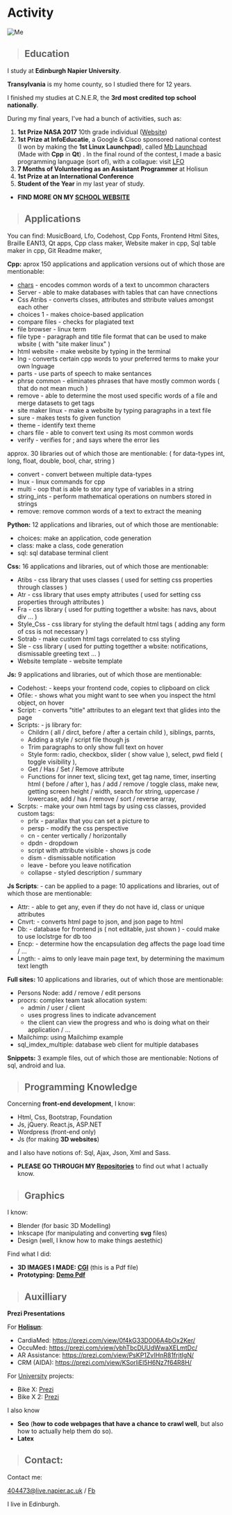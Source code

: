 # Activity

[comment]: # (What I do, what I've done in the past & my education)

![Me](Picture_of_me.jpg)

> ## Education

I study at __Edinburgh Napier University__.

__Transylvania__ is my home county, so I studied there for 12 years.

I finished my studies at C.N.E.R, the __3rd most credited top school nationally__.

During my final years, I've had a bunch of activities, such as:

1. __1st Prize NASA 2017__ 10th grade individual ([Website](https://www.wp-space-settlement.weebly.com))
2. __1st Prize at InfoEducatie__, a Google & Cisco sponsored national contest (I won by making the __1st Linux Launchpad__), called [Mb Launchpad](https://github.com/MusicBoard-Linux-Launchpad) (Made with __Cpp__ in __Qt__) . In the final round of the contest, I made a basic programming language (sort of), with a collague: visit [LFO](https://github.com/LfoProgramming)
2. __7 Months of Volunteering as an Assistant Programmer__ at Holisun
3. __1st Prize at an International Conference__
4. __Student of the Year__ in my last year of study.

- __FIND MORE ON MY [SCHOOL WEBSITE](http://alexpintea.weebly.com/)__


> ## Applications

You can find: MusicBoard, Lfo, Codehost, Cpp Fonts, Frontend Html Sites, Braille EAN13, Qt apps, Cpp class maker, Website maker in cpp, Sql table maker in cpp, Git Readme maker, 

__Cpp:__
aprox 150 applications and application versions out of which those are mentionable:
- [chars](https://github.com/AlexandruPintea2000/Cpp-libraries-applications/tree/master/Applications/chars) - encodes common words of a text to uncommon characters
- Server - able to make databases with tables that can have cnnections
- Css Atribs - converts clsses, attributes and sttribute values amongst each other
- choices 1 - makes choice-based application
- compare files - checks for plagiated text
- file browser - linux term
- file type - paragraph and title file format that can be used to make wbsite ( with "site maker linux" )
- html website - make website by typing in the terminal
- lng - converts certain cpp words to your preferred terms to make your own lnguage
- parts - use parts of speech to make sentances
- phrse common - eliminates phrases that have mostly common words ( that do not mean much )
- remove - able to determine the most used specific words of a file and merge datasets to get tags
- site maker linux - make a website by typing paragraphs in a text file
- sure - makes tests fo given function
- theme - identify text theme
- chars file - able to convert text using its most common words
- verify - verifies for ; and says where the error lies

approx. 30 libraries out of which those are mentionable: ( for data-types int, long, float, double, bool, char, string )
- convert - convert between multiple data-types
- lnux - linux commands for cpp
- multi - oop that is able to stor any type of variables in a string
- string_ints - perform mathematical operations on numbers stored in strings
- remove: remove common words of a text to extract the meaning


__Python:__
12 applications and libraries, out of which those are mentionable:
- choices: make an application, code generation
- class: make a class, code generation
- sql: sql database terminal client

__Css:__
16 applications and libraries, out of which those are mentionable:
- Atibs - css library that uses classes ( used for setting css properties through classes )
- Atr - css library that uses empty attributes ( used for setting css properties through attributes )
- Fra - css library ( used for putting togetther a wbsite: has navs, about div ... )
- Style_Css - css library for styling the default html tags ( adding any form of css is not necessary )
- Sotrab - make custom html tags correlated to css styling
- Sle - css library ( used for putting togetther a wbsite: notifications, dismissable greeting text ... )
- Website template - website template

__Js:__
9 applications and libraries, out of which those are mentionable:
- Codehost: - keeps your frontend code, copies to clipboard on click
- Ofile: - shows what you might want to see when you inspect the html object, on hover
- Script: - converts "title" attributes to an elegant text that glides into the page
- Scripts: - js library for:
	- Childrn ( all / dirct, before / after a certain child ), siblings, parnts, 
	- Adding a style / script file though js
	- Trim paragraphs to only show full text on hover
	- Style form: radio, checkbox, slider ( show value ), select, pwd field ( toggle visibility ), 
	- Get / Has / Set / Remove attribute
	- Functions for inner text, slicing text, get tag name, timer, inserting html ( before / after ), has / add / remove / toggle class, make new, getting screen height / width, search for string, uppercase / lowercase, add / has / remove / sort / reverse array, 
- Scrpts: - make your own html tags by using css classes, provided custom tags:
	- prlx - parallax that you can set a picture to 
	- persp - modify the css perspective
	- cn - center vertically / horizontally
	- dpdn - dropdown
	- script with attribute visible - shows js code
	- dism - dismissable notification
	- leave - before you leave notification
	- collapse - styled description / summary


__Js Scripts__: - can be applied to a page:
10 applications and libraries, out of which those are mentionable:
   - Attr: - able to get any, even if they do not have id, class or unique attributes
   - Cnvrt: - converts html page to json, and json page to html
   - Db: - database for frontend js ( not editable, just shown ) - could make to use loclstrge for db too
   - Encp: - determine how the encapsulation deg affects the page load time / ...
   - Lngth: - aims to only leave main page text, by determining the maximum text length


__Full sites:__
10 applications and libraries, out of which those are mentionable:
- Persons Node: add / remove / edit persons
- procrs: complex team task allocation system:
	- admin / user / client
	- uses progress lines to indicate advancement
	- the client can view the progress and who is doing what on their application / ...
- Mailchimp: using Mailchimp example
- sql_imdex_multiple: database web client for multiple databases

__Snippets:__
3 example files, out of which those are mentionable:
Notions of sql, android and lua.


> ## Programming Knowledge

Concerning __front-end development__, I know:
- Html, Css, Bootstrap, Foundation
- Js, jQuery. React.js, ASP.NET
- Wordpress (front-end only)
- Js (for making __3D websites__)

and I also have notions of: Sql, Ajax, Json, Xml and Sass.

- __PLEASE GO THROUGH MY [Repositories](https://github.com/AlexPintea?tab=repositories)__ to find out what I actually know.


> ## Graphics

I know:
- Blender (for basic 3D Modelling)
- Inkscape (for manipulating and converting __svg__ files)
- Design (well, I know how to make things aestethic)

Find what I did:
- __3D IMAGES I MADE: [CGI]()__ (this is a Pdf file)
- __Prototyping:__ __[Demo Pdf](https://github.com/AlexPintea/Frontend-Html-Sites/blob/master/Prototypes/Alexpsite/Alexpsite.pdf)__


> ## Auxilliary

__Prezi Presentations__

For __[Holisun](https://www.holisun.com/en/)__:

- CardiaMed: https://prezi.com/view/0f4kG33D006A4bOx2Ker/
- OccuMed:   https://prezi.com/view/vbhTbcDUUdWwaXELmtDc/
- AR Assistance: https://prezi.com/view/PsKP1ZvIHnR81frjtIgN/
- CRM (AIDA): https://prezi.com/view/KSorliEl5H6Nz7f64R8H/

For [University](https://github.com/AlexPintea/Edinburgh-Napier-University-Projects-Repository) projects:

- Bike X: [Prezi](https://prezi.com/view/03UsPAH9PfwcB7L9A4dO/)
- Bike X 2: [Prezi](https://bit.ly/2bikex)

I also know
- __Seo__ (__how to code webpages that have a chance to crawl well__, but also how to actually help them do so).
- __Latex__

> ## Contact:

Contact me:

404473@live.napier.ac.uk / 
[Fb](https://www.facebook.com/pin.alexandru)

I live in Edinburgh.
